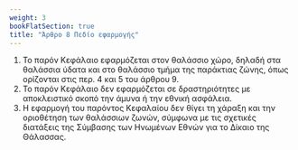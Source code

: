 ```yaml
---
weight: 3
bookFlatSection: true
title: "Άρθρο 8 Πεδίο εφαρμογής"
---
```


1. Το παρόν Κεφάλαιο εφαρμόζεται στον θαλάσσιο χώρο, δηλαδή στα θαλάσσια ύδατα και στο θαλάσσιο τμήμα της παράκτιας ζώνης, όπως ορίζονται στις περ. 4 και 5 του άρθρου 9. 
2. Το παρόν Κεφάλαιο δεν εφαρμόζεται σε δραστηριότητες με αποκλειστικό σκοπό την άμυνα ή την εθνική ασφάλεια.
3. Η εφαρμογή του παρόντος Kεφαλαίου δεν θίγει τη χάραξη και την οριοθέτηση των θαλάσσιων ζωνών, σύμφωνα με τις σχετικές διατάξεις της Σύμβασης των Ηνωμένων Εθνών για το Δίκαιο της Θάλασσας.

